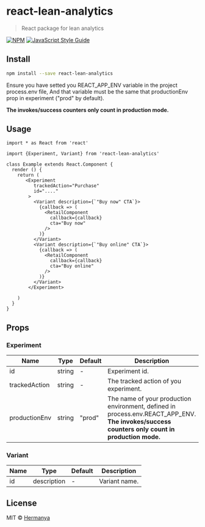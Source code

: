 # react-lean-analytics

> React package for lean analytics

[![NPM](https://img.shields.io/npm/v/react-lean-analytics.svg)](https://www.npmjs.com/package/react-lean-analytics) [![JavaScript Style Guide](https://img.shields.io/badge/code_style-standard-brightgreen.svg)](https://standardjs.com)

## Install

```bash
npm install --save react-lean-analytics
```

Ensure you have setted you REACT_APP_ENV variable in the project process.env file,
And that variable must be the same that productionEnv prop in experiment ("prod" by default).

**The invokes/success counters only count in production mode.**

## Usage

```tsx
import * as React from 'react'

import {Experiment, Variant} from 'react-lean-analytics'

class Example extends React.Component {
  render () {
    return (
       <Experiment
          trackedAction="Purchase"
          id="...."
        >
          <Variant description={`"Buy now" CTA`}>
            {callback => (
              <RetailComponent
                callback={callback}
                cta="Buy now"
              />
            )}
          </Variant>
          <Variant description={`"Buy online" CTA`}>
            {callback => (
              <RetailComponent
                callback={callback}
                cta="Buy online"
              />
            )}
          </Variant>
        </Experiment>

    )
  }
}
```

## Props
### Experiment

| Name           | Type   | Default | Description                                                                   |
|----------------|--------|---------|-------------------------------------------------------------------------------|
| id             | string | -       | Experiment id.                                                                |
| trackedAction  | string | -       | The tracked action of you experiment.                                         |
| productionEnv  | string | "prod"  | The name of your production environment, defined in process.env.REACT_APP_ENV. **The invokes/success counters only count in production mode.** |

### Variant

| Name           | Type        | Default | Description   |
|----------------|-------------|---------|---------------|
| id             | description | -       | Variant name. |

## License

MIT © [Hermanya](https://github.com/Hermanya)
